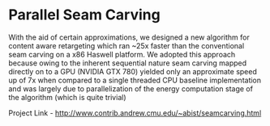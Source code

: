 # Parallel Seam Carving

With the aid of certain approximations, we designed a new algorithm for content aware retargeting which ran ~25x faster than the conventional seam carving on a x86 Haswell platform. We adopted this approach because owing to the inherent sequential nature seam carving mapped directly on to a GPU (NVIDIA GTX 780) yielded only an approximate speed up of 7x when compared to a single threaded CPU baseline implementation and was largely due to parallelization of the energy computation stage of the algorithm (which is quite trivial) 

Project Link - http://www.contrib.andrew.cmu.edu/~abist/seamcarving.html
